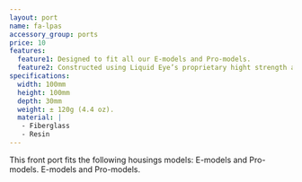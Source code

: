 ```yaml
---
layout: port
name: fa-lpas
accessory_group: ports
price: 10
features:
  feature1: Designed to fit all our E-models and Pro-models.
  feature2: Constructed using Liquid Eye’s proprietary hight strength and ultra weight epoxy resin sandwiched core technology.
specifications:
  width: 100mm
  height: 100mm
  depth: 30mm
  weight: ± 120g (4.4 oz).
  material: |
   - Fiberglass
   - Resin
---
```

This front port fits the following housings models: E-models and Pro-models. E-models and Pro-models.
